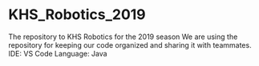 # KHS_Robotics_2019
The repository to KHS Robotics for the 2019 season
We are using the repository for keeping our code organized and sharing it with teammates.
IDE: VS Code
Language: Java
